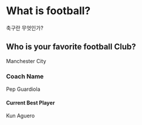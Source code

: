 # What is football?
축구란 무엇인가?

## Who is your favorite football Club?
Manchester City

### Coach Name
Pep Guardiola

#### Current Best Player
Kun Aguero